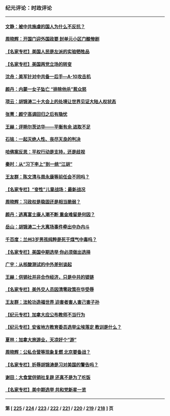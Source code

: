 ### 纪元评论：时政评论
---
#### [文静：被中共施虐的国人为什么不反抗？](../../pages/nsc1025/n13860432.md) 
#### [周晓辉：开国门迎外国政要 封单元小区门酿惨剧](../../pages/nsc1025/n13860249.md) 
#### [【名家专栏】美国人民是左派的实验牺牲品](../../pages/nsc1025/n13860127.md) 
#### [【名家专栏】美国两党立场的转变](../../pages/nsc1025/n13860128.md) 
#### [沈舟：美军针对中共备一后手—A-10攻击机](../../pages/nsc1025/n13860234.md) 
#### [颜丹：内蒙一女子坠亡 “排除他杀”惹众怒](../../pages/nsc1025/n13860247.md) 
#### [项云：胡锦涛二十大会上的处境让世界见证大陆人权状态](../../pages/nsc1025/n13860235.md) 
#### [张菁：颜宁高调回归之后有隐忧](../../pages/nsc1025/n13860232.md) 
#### [王赫：评朔尔茨访华——平衡有余 进取不足](../../pages/nsc1025/n13859980.md) 
#### [石铭：一起灭绝人性、丧尽天良的判决](../../pages/nsc1025/n13859827.md) 
#### [哈佛案反思：平权行动是支持，还是歧视](../../pages/nsc1025/n13859862.md) 
#### [秦时：从“习下李上”到一统“江胡”](../../pages/nsc1025/n13859804.md) 
#### [王友群：陈文清与周永康等前任会不同吗？](../../pages/nsc1025/n13859797.md) 
#### [【名家专栏】“变性”儿童战场：最新战况](../../pages/nsc1025/n13859546.md) 
#### [周晓辉：习政权是稳固还是相当脆弱？](../../pages/nsc1025/n13859730.md) 
#### [颜丹：逃离富士康人潮不断 重金难留是何因？](../../pages/nsc1025/n13859719.md) 
#### [岳山：胡锦涛二十大离场事件牵出中办内斗](../../pages/nsc1025/n13859695.md) 
#### [千百度：兰州3岁男孩纯粹是死于煤气中毒吗？](../../pages/nsc1025/n13859366.md) 
#### [【名家专栏】美国中期选举 你必须做出选择](../../pages/nsc1025/n13859537.md) 
#### [广宇：从核酸测试的中外差别谈起](../../pages/nsc1025/n13859333.md) 
#### [王赫：供销社并非合作经济，只是中共的锁链](../../pages/nsc1025/n13859294.md) 
#### [【名家专栏】美外交人员因清零政策在华受辱](../../pages/nsc1025/n13858804.md) 
#### [王友群：法轮功造福世界 迫害者害人害己害子孙](../../pages/nsc1025/n13858219.md) 
#### [【纪元专栏】加拿大应公布教师不当行为](../../pages/nsc1025/n13858964.md) 
#### [【纪元专栏】安省地方教育委员选举尘埃落定 教训是什么？](../../pages/nsc1025/n13858977.md) 
#### [夏林：加拿大旅游业，天凉好个“游”](../../pages/nsc1025/n13858959.md) 
#### [周晓辉：公私合营等现象复燃 北京要备战？](../../pages/nsc1025/n13858937.md) 
#### [【名家专栏】折辱胡锦涛是习对美国的警告吗？](../../pages/nsc1025/n13858797.md) 
#### [谢田：大食堂供销社复辟 还真不是为了吃饭](../../pages/nsc1025/n13858936.md) 
#### [【名家专栏】美中期选举 共和党新星一览](../../pages/nsc1025/n13857936.md) 

---
#### 第 [ [225](./225.md) / [224](./224.md) / [223](./223.md) / [222](./222.md) / [221](./221.md) / [220](./220.md) / [219](./219.md) / [218](./218.md) ] 页
